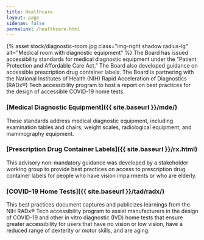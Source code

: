 ```yaml
---
title: Healthcare
layout: page
sidenav: false
permalink: /healthcare.html
---
```



{% asset stock/diagnostic-room.jpg class="img-right shadow radius-lg" alt="Medical room with diagnostic equipment" %}
The Board has issued accessibility standards for medical diagnostic equipment under the “Patient Protection and Affordable Care Act.” The Board also developed guidance on accessible prescription drug container labels. The Board is partnering with the National Institutes of Health (NIH) Rapid Acceleration of Diagnostics (RADx®) Tech accessibility program to host a report on best practices for the design of accessible COVID-19 home tests.

### [Medical Diagnostic Equipment]({{ site.baseurl }}/mde/)
These standards address medical diagnostic equipment, including examination tables and chairs, weight scales, radiological equipment, and mammography equipment.

### [Prescription Drug Container Labels]({{ site.baseurl }}/rx.html)
This advisory non-mandatory guidance was developed by a stakeholder working group to provide best practices on access to prescription drug container labels for people who have vision impairments or who are elderly.

### [COVID-19 Home Tests]({{ site.baseurl }}/tad/radx/)
This best practices document captures and publicizes learnings from the NIH RADx® Tech accessibility program to assist manufacturers in the design of COVID-19 and other in vitro diagnostic (IVD) home tests that ensure greater accessibility for users that have no vision or low vision, have a reduced range of dexterity or motor skills, and are aging.
